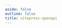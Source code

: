 ```yaml
---
aside: false
outline: false
title: vitepress-openapi
---
```


<script setup lang="ts">
import { onUnmounted } from 'vue'
import { useRoute, useData } from 'vitepress'
import { useTheme } from 'vitepress-openapi'

const route = useRoute()

const { isDark } = useData()

const testSlug = route.data.params.testSlug
const spec = JSON.parse(JSON.stringify(route.data.params.spec))
const themeConfig = route.data.params.themeConfig

useTheme(themeConfig)

onUnmounted(() => {
    useTheme().reset()
})
</script>

<OASpec :spec="spec" :isDark="isDark" />

